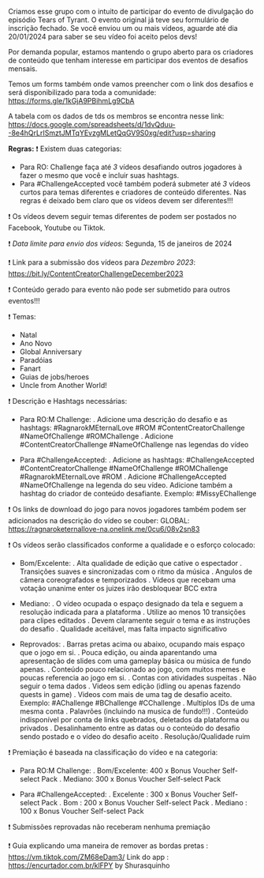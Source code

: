 Criamos esse grupo com o intuito de participar do evento de divulgação do episódio Tears of Tyrant. O evento original já teve seu formulário de inscrição fechado. 
Se você enviou um ou mais vídeos, aguarde até  dia 20/01/2024 para saber se seu vídeo foi aceito pelos devs!

Por demanda popular, estamos mantendo o grupo aberto para os criadores de conteúdo que tenham interesse em participar dos eventos de desafios mensais. 

Temos um forms também onde vamos preencher com o link dos desafios e será disponibilizado para toda a comunidade: https://forms.gle/1kGjA9PBihmLg9CbA 

A tabela com os dados de tds os membros se encontra nesse link:
https://docs.google.com/spreadsheets/d/1dvQduu--8e4hQrLrISmztJMTqYEvzgMLetQqGV9S0xg/edit?usp=sharing

**Regras:**
❗️ Existem duas categorias:
- Para RO: Challenge faça até *3* vídeos desafiando outros jogadores à fazer o mesmo que você e incluir suas hashtags.
- Para #ChallengeAccepted você também poderá submeter até *3* vídeos curtos para temas diferentes e criadores de conteúdo diferentes. Nas regras é deixado bem claro que os vídeos devem ser diferentes!!!

❗️ Os vídeos devem seguir temas diferentes de podem ser postados no Facebook, Youtube ou Tiktok.

❗️ *Data limite para envio dos vídeos:* Segunda, 15 de janeiros de 2024

❗️ Link para a submissão dos vídeos para *Dezembro 2023*: https://bit.ly/ContentCreatorChallengeDecember2023

❗️ Conteúdo gerado para evento não pode ser submetido para outros eventos!!!

❗️ Temas:
- Natal
- Ano Novo
- Global Anniversary
- Paradóias
- Fanart
- Guias de jobs/heroes
- Uncle from Another World!

❗️ Descrição e Hashtags necessárias:
- Para RO:M Challenge:
	. Adicione uma descrição do desafio e as hashtags: #RagnarokMEternalLove #ROM #ContentCreatorChallenge #NameOfChallenge #ROMChallenge
	. Adicione #ContentCreatorChallenge #NameOfChallenge nas legendas do vídeo
	
- Para #ChallengeAccepted:
	. Adicione as hashtags: #ChallengeAccepted #ContentCreatorChallenge #NameOfChallenge #ROMChallenge #RagnarokMEternalLove #ROM
	. Adicione #ChallengeAccepted #NameOfChallenge na legenda do seu vídeo. Adicione também a hashtag do criador de conteúdo desafiante. Exemplo: #MissyEChallenge

❗️ Os links de download do jogo para novos jogadores também podem ser adicionados na descrição do vídeo se couber:
GLOBAL: https://ragnaroketernallove-na.onelink.me/0cu6/08v2sn83

❗️ Os vídeos serão classificados conforme a qualidade e o esforço colocado:
- Bom/Excelente:
	. Alta qualidade de edição que cative o espectador
	. Transições suaves e sincronizadas com o ritmo da música
	. Angulos de câmera coreografados e temporizados
	. Vídeos que recebam uma votação unanime enter os juizes irão desbloquear BCC extra
	
- Mediano:
	. O vídeo ocupada o espaço designado da tela e seguem a resolução indicada para a plataforma
	. Utilize ao menos 10 transições para clipes editados
	. Devem claramente seguir o tema e as instruções do desafio
	. Qualidade aceitável, mas falta impacto significativo
	
- Reprovados:
	. Barras pretas acima ou abaixo, ocupando mais espaço que o jogo em si.
	. Pouca edição, ou ainda aparentando uma apresentação de slides com uma gameplay básica ou música de fundo apenas.
	. Conteúdo pouco relacionado ao jogo, com muitos memes e poucas referencia ao jogo em si.
	. Contas con atividades suspeitas
	. Não seguir o tema dados
	. Videos sem edição (idling ou apenas fazendo quests in game)
	. Videos com mais de uma tag de desafio aceito. Exemplo: #AChallenge #BChallenge #CChallenge
	. Multiplos IDs de uma mesma conta
	. Palavrões (incluindo na musica de fundo!!!)
	. Conteúdo indisponível por conta de links quebrados, deletados da plataforma ou privados
	. Desalinhamento entre as datas ou o conteúdo do desafio sendo postado e o vídeo do desafio aceito
	. Resolução/Qualidade ruim

❗️ Premiação é baseada na classificação do vídeo e na categoria:
- Para RO:M Challenge:
	. Bom/Excelente: 400 x Bonus Voucher Self-select Pack
	. Mediano: 300 x Bonus Voucher Self-select Pack
	
- Para #ChallengeAccepted:
	. Excelente : 300 x Bonus Voucher Self-select Pack
	. Bom : 200 x Bonus Voucher Self-select Pack
	. Mediano : 100 x Bonus Voucher Self-select Pack
	
❗️ Submissões reprovadas não receberam nenhuma premiação

❗️ Guia explicando uma maneira de remover as bordas pretas : https://vm.tiktok.com/ZM68eDam3/
Link do app : https://encurtador.com.br/klFPY
 by Shurasquinho 